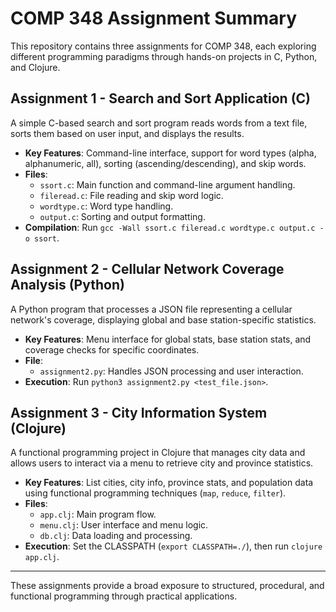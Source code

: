 # COMP 348 Assignment Summary

This repository contains three assignments for COMP 348, each exploring different programming paradigms through hands-on projects in C, Python, and Clojure.

## Assignment 1 - Search and Sort Application (C)
A simple C-based search and sort program reads words from a text file, sorts them based on user input, and displays the results.

- **Key Features**: Command-line interface, support for word types (alpha, alphanumeric, all), sorting (ascending/descending), and skip words.
- **Files**: 
  - `ssort.c`: Main function and command-line argument handling.
  - `fileread.c`: File reading and skip word logic.
  - `wordtype.c`: Word type handling.
  - `output.c`: Sorting and output formatting.
- **Compilation**: Run `gcc -Wall ssort.c fileread.c wordtype.c output.c -o ssort`.

## Assignment 2 - Cellular Network Coverage Analysis (Python)
A Python program that processes a JSON file representing a cellular network's coverage, displaying global and base station-specific statistics.

- **Key Features**: Menu interface for global stats, base station stats, and coverage checks for specific coordinates.
- **File**: 
  - `assignment2.py`: Handles JSON processing and user interaction.
- **Execution**: Run `python3 assignment2.py <test_file.json>`.

## Assignment 3 - City Information System (Clojure)
A functional programming project in Clojure that manages city data and allows users to interact via a menu to retrieve city and province statistics.

- **Key Features**: List cities, city info, province stats, and population data using functional programming techniques (`map`, `reduce`, `filter`).
- **Files**: 
  - `app.clj`: Main program flow.
  - `menu.clj`: User interface and menu logic.
  - `db.clj`: Data loading and processing.
- **Execution**: Set the CLASSPATH (`export CLASSPATH=./`), then run `clojure app.clj`.

---

These assignments provide a broad exposure to structured, procedural, and functional programming through practical applications.
